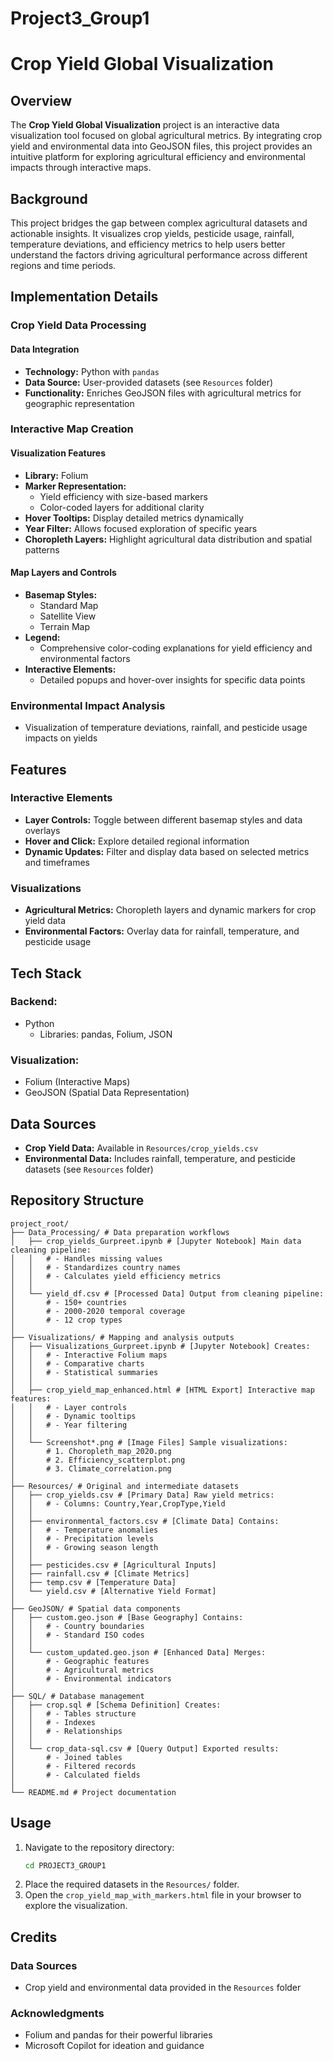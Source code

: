 # **Project3_Group1**
# **Crop Yield Global Visualization**

## **Overview**
The **Crop Yield Global Visualization** project is an interactive data visualization tool focused on global agricultural metrics. By integrating crop yield and environmental data into GeoJSON files, this project provides an intuitive platform for exploring agricultural efficiency and environmental impacts through interactive maps.

## **Background**
This project bridges the gap between complex agricultural datasets and actionable insights. It visualizes crop yields, pesticide usage, rainfall, temperature deviations, and efficiency metrics to help users better understand the factors driving agricultural performance across different regions and time periods.

## **Implementation Details**

### **Crop Yield Data Processing**
#### **Data Integration**
* **Technology:** Python with `pandas`
* **Data Source:** User-provided datasets (see `Resources` folder)
* **Functionality:** Enriches GeoJSON files with agricultural metrics for geographic representation

### **Interactive Map Creation**
#### **Visualization Features**
* **Library:** Folium
* **Marker Representation:**
   * Yield efficiency with size-based markers
   * Color-coded layers for additional clarity
* **Hover Tooltips:** Display detailed metrics dynamically
* **Year Filter:** Allows focused exploration of specific years
* **Choropleth Layers:** Highlight agricultural data distribution and spatial patterns

#### **Map Layers and Controls**
* **Basemap Styles:**
   * Standard Map
   * Satellite View
   * Terrain Map
* **Legend:**
   * Comprehensive color-coding explanations for yield efficiency and environmental factors
* **Interactive Elements:**
   * Detailed popups and hover-over insights for specific data points

### **Environmental Impact Analysis**
* Visualization of temperature deviations, rainfall, and pesticide usage impacts on yields

## **Features**

### **Interactive Elements**
* **Layer Controls:** Toggle between different basemap styles and data overlays
* **Hover and Click:** Explore detailed regional information
* **Dynamic Updates:** Filter and display data based on selected metrics and timeframes

### **Visualizations**
* **Agricultural Metrics:** Choropleth layers and dynamic markers for crop yield data
* **Environmental Factors:** Overlay data for rainfall, temperature, and pesticide usage

## **Tech Stack**

### **Backend:**
* Python
   * Libraries: pandas, Folium, JSON

### **Visualization:**
* Folium (Interactive Maps)
* GeoJSON (Spatial Data Representation)

## **Data Sources**
* **Crop Yield Data:** Available in `Resources/crop_yields.csv`
* **Environmental Data:** Includes rainfall, temperature, and pesticide datasets (see `Resources` folder)

## **Repository Structure**

```
project_root/
├── Data_Processing/ # Data preparation workflows
│   ├── crop_yields_Gurpreet.ipynb # [Jupyter Notebook] Main data cleaning pipeline:
│   │   # - Handles missing values
│   │   # - Standardizes country names
│   │   # - Calculates yield efficiency metrics
│   │
│   └── yield_df.csv # [Processed Data] Output from cleaning pipeline:
│       # - 150+ countries
│       # - 2000-2020 temporal coverage
│       # - 12 crop types
│
├── Visualizations/ # Mapping and analysis outputs
│   ├── Visualizations_Gurpreet.ipynb # [Jupyter Notebook] Creates:
│   │   # - Interactive Folium maps
│   │   # - Comparative charts
│   │   # - Statistical summaries
│   │
│   ├── crop_yield_map_enhanced.html # [HTML Export] Interactive map features:
│   │   # - Layer controls
│   │   # - Dynamic tooltips
│   │   # - Year filtering
│   │
│   └── Screenshot*.png # [Image Files] Sample visualizations:
│       # 1. Choropleth_map_2020.png
│       # 2. Efficiency_scatterplot.png
│       # 3. Climate_correlation.png
│
├── Resources/ # Original and intermediate datasets
│   ├── crop_yields.csv # [Primary Data] Raw yield metrics:
│   │   # - Columns: Country,Year,CropType,Yield
│   │
│   ├── environmental_factors.csv # [Climate Data] Contains:
│   │   # - Temperature anomalies
│   │   # - Precipitation levels
│   │   # - Growing season length
│   │
│   ├── pesticides.csv # [Agricultural Inputs]
│   ├── rainfall.csv # [Climate Metrics]
│   ├── temp.csv # [Temperature Data]
│   └── yield.csv # [Alternative Yield Format]
│
├── GeoJSON/ # Spatial data components
│   ├── custom.geo.json # [Base Geography] Contains:
│   │   # - Country boundaries
│   │   # - Standard ISO codes
│   │
│   └── custom_updated.geo.json # [Enhanced Data] Merges:
│       # - Geographic features
│       # - Agricultural metrics
│       # - Environmental indicators
│
├── SQL/ # Database management
│   ├── crop.sql # [Schema Definition] Creates:
│   │   # - Tables structure
│   │   # - Indexes
│   │   # - Relationships
│   │
│   └── crop_data-sql.csv # [Query Output] Exported results:
│       # - Joined tables
│       # - Filtered records
│       # - Calculated fields
│
└── README.md # Project documentation
```

## **Usage**
1. Navigate to the repository directory:
   ```bash
   cd PROJECT3_GROUP1
   ```
2. Place the required datasets in the `Resources/` folder.
3. Open the `crop_yield_map_with_markers.html` file in your browser to explore the visualization.

## **Credits**

### **Data Sources**
* Crop yield and environmental data provided in the `Resources` folder

### **Acknowledgments**
* Folium and pandas for their powerful libraries
* Microsoft Copilot for ideation and guidance
